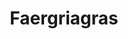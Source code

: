 ---
layout: home
title: Faergriagras
category: herbary
type: Kraut
found:
  - Offene Ebenen
rarity: Gewöhnlich
price: 0,1
---